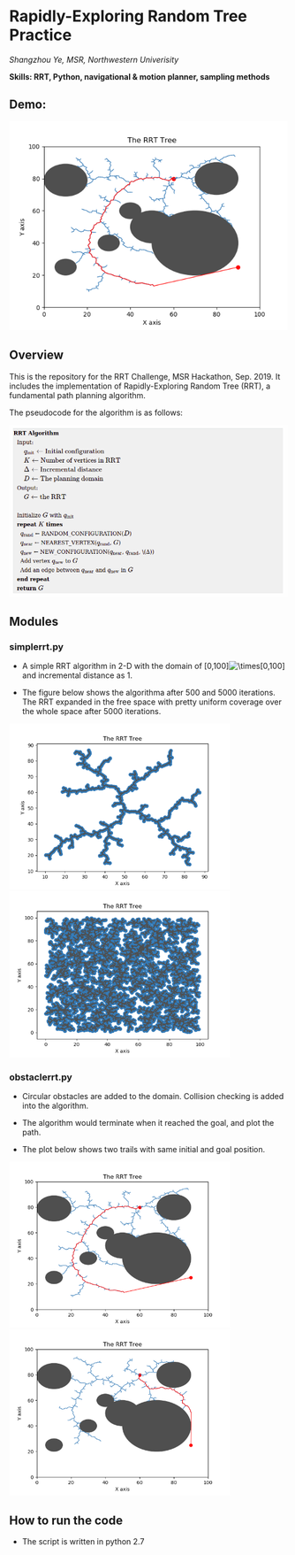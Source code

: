 # Rapidly-Exploring Random Tree Practice

*Shangzhou Ye, MSR, Northwestern Univerisity*

**Skills: RRT, Python, navigational & motion planner, sampling methods**

## Demo:

![demo](https://github.com/shangzhouye/rrt-practice/blob/master/Figure_1.png?raw=true)

## Overview

This is the repository for the RRT Challenge, MSR Hackathon, Sep. 2019. It includes the implementation of Rapidly-Exploring Random Tree (RRT), a fundamental path planning algorithm.

The pseudocode for the algorithm is as follows:

![demo](https://github.com/shangzhouye/rrt-practice/blob/master/pseudocode.png?raw=true)

## Modules

### simplerrt.py

- A simple RRT algorithm in 2-D with the domain of [0,100]![$\times$](https://render.githubusercontent.com/render/math?math=%24%5Ctimes%24)[0,100] and incremental distance as 1.

- The figure below shows the algorithma after 500 and 5000 iterations. The RRT expanded in the free space with pretty uniform coverage over the whole space after 5000 iterations.

<p float="left">
  <img src="https://github.com/shangzhouye/rrt-practice/blob/master/Figure_3.png?raw=true" width="400" />
  <img src="https://github.com/shangzhouye/rrt-practice/blob/master/Figure_4.png?raw=true" width="400" /> 
</p>

### obstaclerrt.py

- Circular obstacles are added to the domain. Collision checking is added into the algorithm.

- The algorithm would terminate when it reached the goal, and plot the path.

- The plot below shows two trails with same initial and goal position.

<p float="left">
  <img src="https://github.com/shangzhouye/rrt-practice/blob/master/Figure_1.png?raw=true" width="400" />
  <img src="https://github.com/shangzhouye/rrt-practice/blob/master/Figure_2.png?raw=true" width="400" /> 
</p>

## How to run the code

- The script is written in python 2.7